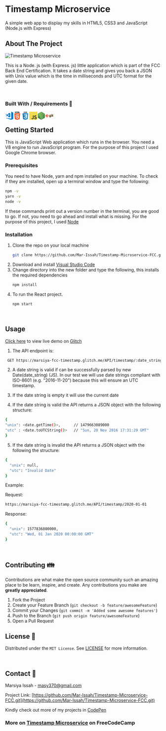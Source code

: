 # Timestamp Microservice

A simple web app to display my skills in HTML5, CSS3 and JavaScript (Node.js with Express)

## About The Project

![Timestamp Microservice](https://res.cloudinary.com/dytnpjxrd/image/upload/v1617745655/My%20Website%20Projects/timestamp_microservice_zyakm6.png)

This is a Node. js (with Express. js) little application which is part of the FCC Back End Certification. It takes a date string and gives you back a JSON with Unix value which is the time in milliseconds and UTC format for the given date.

<br>

### Built With / Requirements :construction_worker:
<img align="left" alt="Visual Studio Code" width="26px" src="https://raw.githubusercontent.com/github/explore/80688e429a7d4ef2fca1e82350fe8e3517d3494d/topics/visual-studio-code/visual-studio-code.png" />
<img align="left" alt="HTML5" width="26px" src="https://raw.githubusercontent.com/github/explore/80688e429a7d4ef2fca1e82350fe8e3517d3494d/topics/html/html.png" />
<img align="left" alt="CSS3" width="26px" src="https://raw.githubusercontent.com/github/explore/80688e429a7d4ef2fca1e82350fe8e3517d3494d/topics/css/css.png" />
<img align="left" alt="JavaScript" width="26px" src="https://raw.githubusercontent.com/github/explore/80688e429a7d4ef2fca1e82350fe8e3517d3494d/topics/javascript/javascript.png" />
<img align="left" alt="Node.js" width="26px" src="https://raw.githubusercontent.com/github/explore/80688e429a7d4ef2fca1e82350fe8e3517d3494d/topics/nodejs/nodejs.png" />
<img align="left" alt="Git" width="26px" src="https://raw.githubusercontent.com/github/explore/80688e429a7d4ef2fca1e82350fe8e3517d3494d/topics/git/git.png" />


<br>

<!-- GETTING STARTED -->

## Getting Started
This is JavaScript Web application which runs in the browser. You need a V8 engine to run JavaScript program. For the purpose of this project I used Google Chrome browser.

### Prerequisites
You need to have Node, yarn and npm installed on your machine. To check if they are installed, open up a terminal window and type the following:
 ```sh
npm -v
yarn -v
node -v
   ```
   
If these commands print out a version number in the terminal, you are good to go. If not, you need to go ahead and install what is missing. For the purpose of this project, I used [Node](https://nodejs.org/en/)

### Installation

1. Clone the repo on your local machine
   ```sh
   git clone https://github.com/Mar-Issah/Timestamp-Microservice-FCC.git
   ```
2. Download and install [Visual Studio Code](https://code.visualstudio.com/)
3. Change directory into the new folder and type the following, this installs the required dependencies
    ```sh
    npm install
   ```
4. To run the React project.
   ```sh
   npm start
   ```

<br>

<!-- USAGE EXAMPLES -->

## Usage
[Click here](https://marsiya-fcc-timestamp.glitch.me/) to view live demo on [Glitch](https://glitch.com/)

1. The API endpoint is:
  ```sh
   GET https://marsiya-fcc-timestamp.glitch.me/API/timestamp/:date_string?
   ```

2. A date string is valid if can be successfully parsed by new Date(date_string) (JS). In our test we will use date strings compliant with ISO-8601 (e.g. "2016-11-20") because this will ensure an UTC timestamp.

3. If the date string is empty it will use the current date

4. If the date string is valid the API returns a JSON object with the following structure:
  ```sh
  {
  "unix": <date.getTime()>,      // 1479663089000
  "utc" : <date.toUTCString()>   // "Sun, 20 Nov 2016 17:31:29 GMT"
}
   ```
5. If the date string is invalid the API returns a JSON object with the following the structure:
```sh
{
  "unix": null,
  "utc": "Invalid Date"
}
  ```

Example:

Request:
```sh
https://marsiya-fcc-timestamp.glitch.me/API/timestamp/2020-01-01
```
Response:
```sh
{
  "unix": 1577836800000,
  "utc": "Wed, 01 Jan 2020 00:00:00 GMT"
}
```

<br>
<!-- CONTRIBUTING -->

## Contributing :family:

Contributions are what make the open source community such an amazing place to be learn, inspire, and create. Any contributions you make are **greatly appreciated**.

1. Fork the Project
2. Create your Feature Branch (`git checkout -b feature/awesomeFeature`)
3. Commit your Changes (`git commit -m 'Added some awesome features'`)
4. Push to the Branch (`git push origin feature/awesomeFeature`)
5. Open a Pull Request
   <br>

<!-- LICENSE -->

## License :page_facing_up:

Distributed under the `MIT License`. See [LICENSE](https://choosealicense.com/licenses/mit/) for more information.

<!-- CONTACT -->

<br>

## Contact :e-mail:

Marsiya Issah - masy370@gmail.com

Project Link: [https://github.com/Mar-Issah/Timestamp-Microservice-FCC.git](https://github.com/Mar-Issah/Timestamp-Microservice-FCC.git)

Kindly check out more of my projects in [CodePen](https://codepen.io/your-work/)

### More on [Timestamp Microservice](https://www.freecodecamp.org/learn/apis-and-microservices/apis-and-microservices-projects/timestamp-microservice) on FreeCodeCamp


